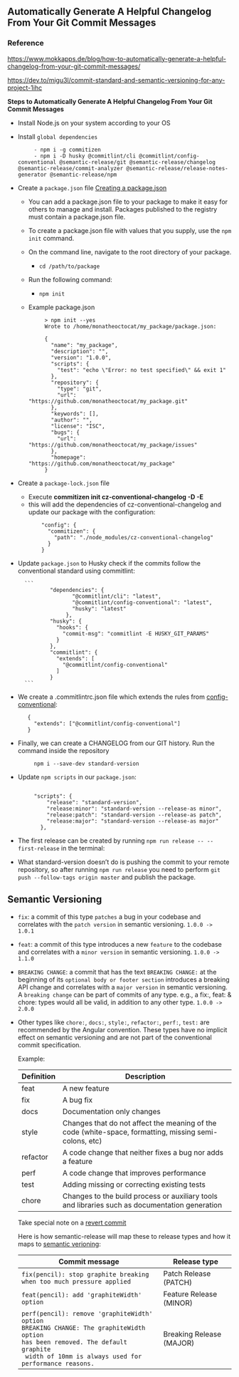 ## Automatically Generate A Helpful Changelog From Your Git Commit Messages

### Reference 
https://www.mokkapps.de/blog/how-to-automatically-generate-a-helpful-changelog-from-your-git-commit-messages/

https://dev.to/migu3l/commit-standard-and-semantic-versioning-for-any-project-1ihc

**Steps to Automatically Generate A Helpful Changelog From Your Git Commit Messages**

- Install Node.js on your system according to your OS
   
- Install ``global dependencies``
  ```
       - npm i -g commitizen
       - npm i -D husky @commitlint/cli @commitlint/config-conventional @semantic-release/git @semantic-release/changelog @semantic-release/commit-analyzer @semantic-release/release-notes-generator @semantic-release/npm
   ```
- Create a ``package.json`` file [Creating a package.json](https://docs.npmjs.com/creating-a-package-json-file)
   - You can add a package.json file to your package to make it easy for others to manage and install. Packages published to the registry must contain a package.json file.
   - To create a package.json file with values that you supply, use the ``npm init`` command.
   - On the command line, navigate to the root directory of your package.
        - ```cd /path/to/package```
   - Run the following command:
        - ```npm init```
   - Example package.json
   
       ```
            > npm init --yes
            Wrote to /home/monatheoctocat/my_package/package.json:
            
            {
              "name": "my_package",
              "description": "",
              "version": "1.0.0",
              "scripts": {
                "test": "echo \"Error: no test specified\" && exit 1"
              },
              "repository": {
                "type": "git",
                "url": "https://github.com/monatheoctocat/my_package.git"
              },
              "keywords": [],
              "author": "",
              "license": "ISC",
              "bugs": {
                "url": "https://github.com/monatheoctocat/my_package/issues"
              },
              "homepage": "https://github.com/monatheoctocat/my_package"
            }
      ```     
- Create a ``package-lock.json`` file 
   - Execute **commitizen init cz-conventional-changelog -D -E** 
   - this will add the dependencies of cz-conventional-changelog and update our package with the configuration:
        ```
            "config": {
              "commitizen": {
                "path": "./node_modules/cz-conventional-changelog"
              }
            }
        ```
   
- Update ``package.json`` to Husky check if the commits follow the conventional standard using commitlint:

        ```
                "dependencies": {
                       "@commitlint/cli": "latest",
                       "@commitlint/config-conventional": "latest",
                       "husky": "latest"
                     },
                "husky": {
                  "hooks": {
                    "commit-msg": "commitlint -E HUSKY_GIT_PARAMS"
                  }
                },
                "commitlint": {
                  "extends": [
                    "@commitlint/config-conventional"
                  ]
                }
        ```

- We create a .commitlintrc.json file which extends the rules from [config-conventional](https://github.com/conventional-changelog/commitlint/tree/master/%40commitlint/config-conventional):
  
    ```
       {
         "extends": ["@commitlint/config-conventional"]
       }
   ```
- Finally, we can create a CHANGELOG from our GIT history. Run the command inside the repository

   ```
        npm i --save-dev standard-version
   ```   
- Update ``npm scripts`` in our ``package.json``:

    ```

         "scripts": {
             "release": "standard-version",
             "release:minor": "standard-version --release-as minor",
             "release:patch": "standard-version --release-as patch",
             "release:major": "standard-version --release-as major"
           }, 

    ``` 
- The first release can be created by running ``npm run release -- --first-release`` in the terminal: 

- What standard-version doesn’t do is pushing the commit to your remote repository, 
  so after running ``npm run release`` you need to perform
  ``git push --follow-tags origin master`` and publish the package. 

## Semantic Versioning

- ``fix``: a commit of this type ``patches`` a bug in your codebase and correlates with the 
  ``patch version`` in semantic versioning. ``1.0.0 -> 1.0.1``
- ``feat``: a commit of this type introduces a new ``feature`` to the codebase and correlates with a
  ``minor version`` in semantic versioning. ``1.0.0 -> 1.1.0``
- ``BREAKING CHANGE``: a commit that has the text ``BREAKING CHANGE:`` at the beginning of its 
  ``optional body or footer section`` introduces a breaking API change and correlates with a 
  ``major version`` in semantic versioning. A ``breaking change`` can be part of commits of any type. 
   e.g., a fix:, feat: & chore: types would all be valid, in addition to any other type.
   ``1.0.0 -> 2.0.0``
- Other types like ``chore:``, ``docs:``, ``style:``, ``refactor:``, ``perf:``, ``test:`` are recommended 
  by the Angular convention. These types have no implicit effect on semantic versioning and are not part of 
  the conventional commit specification.
  
  Example:
  
  Definition | Description
  -----------|------------
  feat | A new feature
  fix | A bug fix
  docs | Documentation only changes
  style | Changes that do not affect the meaning of the code (white-space, formatting, missing semi-colons, etc)
  refactor | A code change that neither fixes a bug nor adds a feature
  perf | A code change that improves performance
  test | Adding missing or correcting existing tests
  chore | Changes to the build process or auxiliary tools and libraries such as documentation generation
  
  Take special note on a [revert commit](https://github.com/angular/angular.js/blob/master/DEVELOPERS.md#revert)
  
  Here is how semantic-release will map these to release types and how it maps to [semantic verioning](https://semver.org/#summary):
  
  Commit message | Release type
  ----------------|--------------
  `fix(pencil): stop graphite breaking `<br>`when too much pressure applied` | Patch Release (PATCH)
  `feat(pencil): add 'graphiteWidth' option` | Feature Release (MINOR)
  `perf(pencil): remove 'graphiteWidth' option`<br> `BREAKING CHANGE: The graphiteWidth option `<br>`has been removed. The default graphite`<br>` width of 10mm is always used for performance reasons.` | Breaking Release (MAJOR)
  
  
    
    



